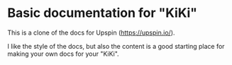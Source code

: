 # Basic documentation for "KiKi"

This is a clone of the docs for Upspin (https://upspin.io/). 

I like the style of the docs, but also the content is a good starting place for making your own docs for your "KiKi". 
